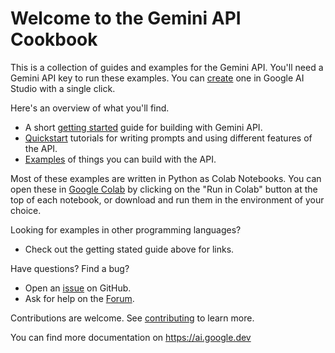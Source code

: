 # Welcome to the Gemini API Cookbook

This is a collection of guides and examples for the Gemini API. You'll need a Gemini API key to run these examples. You can [create](https://aistudio.google.com/app/apikey) one in Google AI Studio with a single click.

Here's an overview of what you'll find.
* A short [getting started](https://github.com/google-gemini/gemini-api-cookbook/blob/main/Getting_started.md) guide for building with Gemini API.
* [Quickstart](https://github.com/google-gemini/gemini-api-cookbook/tree/main/quickstarts) tutorials for writing prompts and using different features of the API.
* [Examples](https://github.com/google-gemini/gemini-api-cookbook/tree/main/examples) of things you can build with the API.

Most of these examples are written in Python as Colab Notebooks. You can open these in [Google Colab](https://colab.research.google.com/) by clicking on the "Run in Colab" button at the top of each notebook, or download and run them in the environment of your choice.

Looking for examples in other programming languages?
* Check out the getting stated guide above for links.

Have questions? Find a bug?
* Open an [issue](https://github.com/google-gemini/gemini-api-cookbook/issues) on GitHub.
* Ask for help on the [Forum](https://discuss.ai.google.dev).

Contributions are welcome. See [contributing](https://github.com/google-gemini/gemini-api-cookbook/blob/main/CONTRIBUTING.md) to learn more.

You can find more documentation on https://ai.google.dev
